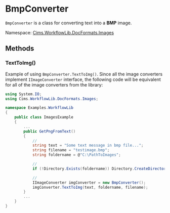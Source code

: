 # BmpConverter

`BmpConverter` is a class for converting text into a **BMP** image. 

Namespace: [Cims.WorkflowLib.DocFormats.Images](Cims.WorkflowLib.DocFormats.Images.md)

## Methods

### TextToImg()

Example of using `BmpConverter.TextToImg()`. 
Since all the image converters implement `IImageConverter` interface, the following code will be equivalent for all of the image converters from the library:

```C#
using System.IO;
using Cims.WorkflowLib.DocFormats.Images;

namespace Examples.WorkflowLib
{
    public class ImagesExample 
    {
        ...
        public GetPngFromText()
        {
            // 
            string text = "Some text message in bmp file...";
            string filename = "testimage.bmp";
            string foldername = @"C:\PathToImages";

            // 
            if (!Directory.Exists(foldername)) Directory.CreateDirectory(foldername);

            // 
            IImageConverter imgConverter = new BmpConverter();
            imgConverter.TextToImg(text, foldername, filename);
        }
        ...
    }
}
```
